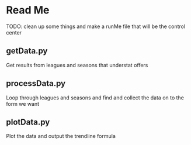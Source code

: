 # Read Me
TODO: clean up some things and make a runMe file that will be the control center
## getData.py
Get results from leagues and seasons that understat offers

## processData.py
Loop through leagues and seasons and find and collect the data on to the form we want

## plotData.py
Plot the data and output the trendline formula